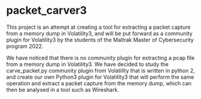 # packet_carver3
This project is an attempt at creating a tool for extracting a packet capture from a memory dump in Volatility3, and will be put forward as a community plugin for Volatility3 by the students of the Maltrak Master of Cybersecurity program 2022.

We have noticed that there is no community plugin for extracting a pcap file from a memory dump in Volatility3. We have decided to study the carve_packet.py community plugin from Volatility that is written in python 2, and create our own Python3 plugin for Volatility3 that will perform the same operation and extract a packet capture from the memory dump, which can then be analysed in a tool such as Wireshark.
